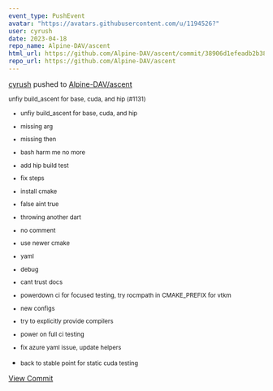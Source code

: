 ```yaml
---
event_type: PushEvent
avatar: "https://avatars.githubusercontent.com/u/1194526?"
user: cyrush
date: 2023-04-18
repo_name: Alpine-DAV/ascent
html_url: https://github.com/Alpine-DAV/ascent/commit/38906d1efeadb2b389d733b6e0d38e0a4cf8c055
repo_url: https://github.com/Alpine-DAV/ascent
---
```


<a href='https://github.com/cyrush' target='_blank'>cyrush</a> pushed to <a href='https://github.com/Alpine-DAV/ascent' target='_blank'>Alpine-DAV/ascent</a>

<small>unfiy build_ascent for base, cuda, and hip (#1131)

* unfiy build_ascent for base, cuda, and hip

* missing arg

* missing then

* bash harm me no more

* add hip build test

* fix steps

* install cmake

* false aint true

* throwing another dart

* no comment

* use newer cmake

* yaml

* debug

* cant trust docs

* powerdown ci for focused testing, try rocmpath in CMAKE_PREFIX for vtkm

* new configs

* try to explicitly provide compilers

* power on full ci testing

* fix azure yaml issue, update helpers

* back to stable point for static cuda testing</small>

<a href='https://github.com/Alpine-DAV/ascent/commit/38906d1efeadb2b389d733b6e0d38e0a4cf8c055' target='_blank'>View Commit</a>